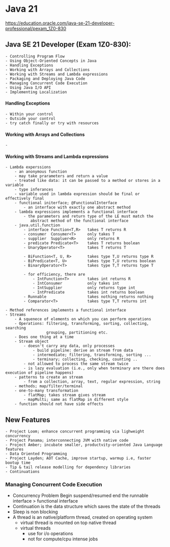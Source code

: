 # Java 21
https://education.oracle.com/java-se-21-developer-professional/pexam_1Z0-830
## Java SE 21 Developer (Exam 1Z0-830): 
	- Controlling Program Flow
	- Using Object-Oriented Concepts in Java
	- Handling Exceptions
	- Working with Arrays and Collections
	- Working with Streams and Lambda expressions
	- Packaging and Deploying Java Code
	- Managing Concurrent Code Execution
	- Using Java I/O API
	- Implementing Localization


#### Handling Exceptions
	- Within your control
	- Outside your control
	- try catch finally or try with resources
#### Working with Arrays and Collections
	- 
#### Working with Streams and Lambda expressions
  	- Lambda experssions
		- an anonymous function
		- may take prarameters and return a value
		- treated like data: it can be passed to a method or stores in a variable
		- type inferances
		- variable used in lambda expression should be final or effectively final
		- functional initerface; @FunctionalInterface 
			- an interface with exactly one abstract method
		- lambda expressions implements a functional interface
			- the parameters and return type of the LE must match the 
			   abstract method of the functional interface
		- java.util.function
			- interface Function<T,R> 	takes T returns R
			- consumer	Consumer<T>		only takes T 
			- supplier	Suppluer<R>		only returns R
			- predicate Predicate<T>	takes T returns boolean
			- UnaryOperator<T>			takes T returns T

			- BiFunction<T,	U, R>		takes type T,U returns type R
			- BiPredicate<T, U>			takes type T,U returns boolean
			- BinaryOperator<T>			takes type T,T returns type T

			- for efficiency, there are 
				- IntFunction<T> 		takes int returns R
				- IntConsumer	  		only takes int	
				- IntSupplier			only returns type int
				- IntPredicate			takes int returns boolean
			- Runnable 					takes nothing returns nothing
			- Comparator<T>				takes type T,T returns int

	- Method references implements a functional interface
	- Streams
		- A squenece of elements on which you can perform operations
		- Operations: filtering, transforming, sorting, collecting, searching
					  grouping, partitioning etc.
		- Does one thing at a time
		- Stream object
			- doesn't carry any data, only processes
				- build pipeline: derive an stream from data
				- intermediate; filtering, transforming, sorting ... 
				- terminary; collecting, checking, counting ..
			- not allowed to process the same stream twice
			- is lazy evaluation (i.e., only when terminary are there does execution of pipeline happens)
		- patterns to create an stream
			- from a collection, array, text, regular expression, string
		- methods; map/filter/terminal
		- one-to-many transformation
			- flatMap; takes stream gives stream
			- mapMulti; same as flatMap in different style
		- function should not have side effects
		

## New Features
	- Project Loom; enhance concurrent programming via lighweight concurrency
	- Project Panama; interconnecting JVM with native code
	- Project Amber; incubate smaller, productvity-oriented Java Language features
	- Data Oriented Programming
	- Project Layden; AOT Cache, improve startup, warmup i.e, faster bootup time
	- Tip & tail release modelling for dependency libraries
	- Continuations

### Managing Concurrent Code Execution
- Concurrency Problem
	Begin suspend/resumed end
	the runnable interface > functional interface
- Continuation is the data structure which saves the state of the threads
- Sleep is non blocking
- A thread is an native/platform thread, created on operating system
	- virtual thread is mounted on top native thread
	- virtual threads 
		- use for i/o operations
		- not for compute/cpu intense jobs